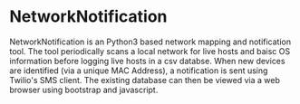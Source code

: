 # NetworkNotification

NetworkNotification is an Python3 based network mapping and notification tool.  The tool periodically scans a local network for live hosts and baisc OS information before logging live hosts in a csv databse.  When new devices are identified (via a unique MAC Address), a notification is sent using Twilio's SMS client.  The existing database can then be viewed via a web browser using bootstrap and javascript.  
